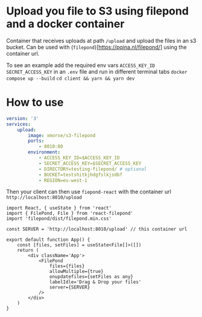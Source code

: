 # Upload you file to S3 using filepond and a docker container

Container that receives uploads at path `/upload` and upload the files in an s3 bucket.
Can be used with (`filepond`)[https://pqina.nl/filepond/] using the container url.

To see an example add the required env vars `ACCESS_KEY_ID` `SECRET_ACCESS_KEY` in an `.env` file and run in different terminal tabs
`docker compose up --build`
`cd client && yarn && yarn dev`

# How to use
```yml
version: '3'
services:
    upload:
        image: xmorse/s3-filepond
        ports:
            - 8010:80
        environment:
            - ACCESS_KEY_ID=$ACCESS_KEY_ID
            - SECRET_ACCESS_KEY=$SECRET_ACCESS_KEY
            - DIRECTORY=testing-filepond/ # optional
            - BUCKET=testshitkjhdgfslkjsdbf
            - REGION=eu-west-1
```

Then your client can then use `fiepond-react` with the container url `http://localhost:8010/upload`

```tsx
import React, { useState } from 'react'
import { FilePond, File } from 'react-filepond'
import 'filepond/dist/filepond.min.css'

const SERVER = 'http://localhost:8010/upload' // this container url

export default function App() {
    const [files, setFiles] = useState<File[]>([])
    return (
        <div className='App'>
            <FilePond
                files={files}
                allowMultiple={true}
                onupdatefiles={setFiles as any}
                labelIdle='Drag & Drop your files'
                server={SERVER}
            />
        </div>
    )
}
```